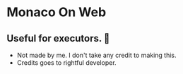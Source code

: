 # Monaco On Web

## Useful for executors. 🤷

 - Not made by me. I don't take any credit to making this.
 - Credits goes to rightful developer.
